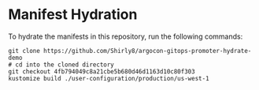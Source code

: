 # Manifest Hydration

To hydrate the manifests in this repository, run the following commands:

```shell
git clone https://github.com/Shirly8/argocon-gitops-promoter-hydrate-demo
# cd into the cloned directory
git checkout 4fb794049c8a21cbe5b680d46d1163d10c80f303
kustomize build ./user-configuration/production/us-west-1
```
